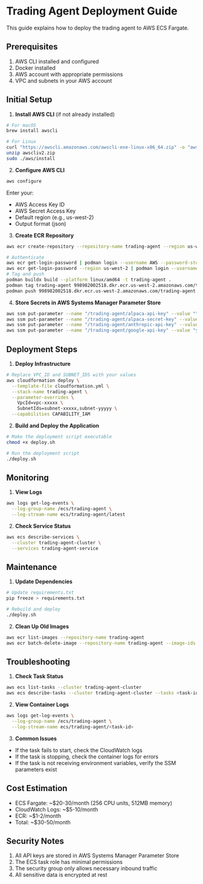 # Trading Agent Deployment Guide

This guide explains how to deploy the trading agent to AWS ECS Fargate.

## Prerequisites

1. AWS CLI installed and configured
2. Docker installed
3. AWS account with appropriate permissions
4. VPC and subnets in your AWS account

## Initial Setup

1. **Install AWS CLI** (if not already installed)
```bash
# For macOS
brew install awscli

# For Linux
curl "https://awscli.amazonaws.com/awscli-exe-linux-x86_64.zip" -o "awscliv2.zip"
unzip awscliv2.zip
sudo ./aws/install
```

2. **Configure AWS CLI**
```bash
aws configure
```
Enter your:
- AWS Access Key ID
- AWS Secret Access Key
- Default region (e.g., us-west-2)
- Output format (json)

3. **Create ECR Repository**
```bash
aws ecr create-repository --repository-name trading-agent --region us-west-2

# Authenticate
aws ecr get-login-password | podman login --username AWS --password-stdin 998982002518.dkr.ecr.us-west-2.amazonaws.com
aws ecr get-login-password --region us-west-2 | podman login --username AWS --password-stdin 998982002518.dkr.ecr.us-west-2.amazonaws.com
# Tag and push
podman buildx build --platform linux/amd64 -t trading-agent . 
podman tag trading-agent 998982002518.dkr.ecr.us-west-2.amazonaws.com/trading-agent
podman push 998982002518.dkr.ecr.us-west-2.amazonaws.com/trading-agent
```

4. **Store Secrets in AWS Systems Manager Parameter Store**
```bash
aws ssm put-parameter --name "/trading-agent/alpaca-api-key" --value "" --type SecureString
aws ssm put-parameter --name "/trading-agent/alpaca-secret-key" --value "your-alpaca-secret-key" --type SecureString
aws ssm put-parameter --name "/trading-agent/anthropic-api-key" --value "your-anthropic-api-key" --type SecureString
aws ssm put-parameter --name "/trading-agent/google-api-key" --value "your-google-api-key" --type SecureString
```

## Deployment Steps

1. **Deploy Infrastructure**
```bash
# Replace VPC_ID and SUBNET_IDS with your values
aws cloudformation deploy \
  --template-file cloudformation.yml \
  --stack-name trading-agent \
  --parameter-overrides \
    VpcId=vpc-xxxxx \
    SubnetIds=subnet-xxxxx,subnet-yyyyy \
  --capabilities CAPABILITY_IAM
```

2. **Build and Deploy the Application**
```bash
# Make the deployment script executable
chmod +x deploy.sh

# Run the deployment script
./deploy.sh
```

## Monitoring

1. **View Logs**
```bash
aws logs get-log-events \
  --log-group-name /ecs/trading-agent \
  --log-stream-name ecs/trading-agent/latest
```

2. **Check Service Status**
```bash
aws ecs describe-services \
  --cluster trading-agent-cluster \
  --services trading-agent-service
```

## Maintenance

1. **Update Dependencies**
```bash
# Update requirements.txt
pip freeze > requirements.txt

# Rebuild and deploy
./deploy.sh
```

2. **Clean Up Old Images**
```bash
aws ecr list-images --repository-name trading-agent
aws ecr batch-delete-image --repository-name trading-agent --image-ids <image-ids>
```

## Troubleshooting

1. **Check Task Status**
```bash
aws ecs list-tasks --cluster trading-agent-cluster
aws ecs describe-tasks --cluster trading-agent-cluster --tasks <task-id>
```

2. **View Container Logs**
```bash
aws logs get-log-events \
  --log-group-name /ecs/trading-agent \
  --log-stream-name ecs/trading-agent/<task-id>
```

3. **Common Issues**
- If the task fails to start, check the CloudWatch logs
- If the task is stopping, check the container logs for errors
- If the task is not receiving environment variables, verify the SSM parameters exist

## Cost Estimation

- ECS Fargate: ~$20-30/month (256 CPU units, 512MB memory)
- CloudWatch Logs: ~$5-10/month
- ECR: ~$1-2/month
- Total: ~$30-50/month

## Security Notes

1. All API keys are stored in AWS Systems Manager Parameter Store
2. The ECS task role has minimal permissions
3. The security group only allows necessary inbound traffic
4. All sensitive data is encrypted at rest